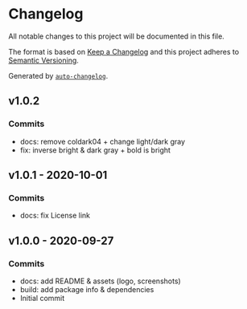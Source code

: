 # Changelog

All notable changes to this project will be documented in this file.

The format is based on [Keep a Changelog](https://keepachangelog.com/en/1.0.0/)
and this project adheres to [Semantic Versioning](https://semver.org/spec/v2.0.0.html).

Generated by [`auto-changelog`](https://github.com/CookPete/auto-changelog).

## v1.0.2

### Commits

- docs: remove coldark04 + change light/dark gray 
- fix: inverse bright & dark gray + bold is bright 

## v1.0.1 - 2020-10-01

### Commits

- docs: fix License link 

## v1.0.0 - 2020-09-27

### Commits

- docs: add README & assets (logo, screenshots) 
- build: add package info & dependencies 
- Initial commit 
